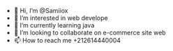 - 👋 Hi, I’m @Samiiox
- 👀 I’m interested in web develope
- 🌱 I’m currently learning java
- 💞️ I’m looking to collaborate on e-commerce site web
- 📫 How to reach me +212614440004

<!---
Samiiox/Samiiox is a ✨ special ✨ repository because its `README.md` (this file) appears on your G
itHub profile.
You can click the Preview link to take a look at your changes.
--->
